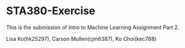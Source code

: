 # STA380-Exercise


This is the submission of Intro to Machine Learning Assignment Part 2.



Lisa Ko(hk25297), Carson Mullen(cjm6387), Ko Choi(kec788)
